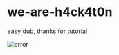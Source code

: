 # we-are-h4ck4t0n
easy dub, thanks for tutorial



![error](https://github.com/lancedw/we-are-h4ck4t0n/assets/86409464/c9e34fdb-7961-4622-9485-22abbc5baae0)
